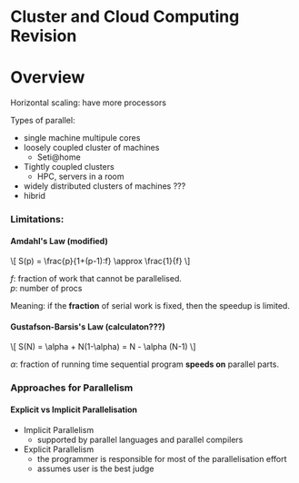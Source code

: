 # Cluster and Cloud Computing Revision

# Overview 

Horizontal scaling: have more processors

Types of parallel:

* single machine multipule cores
* loosely coupled cluster of machines
	* Seti@home
* Tightly coupled clusters
	* HPC, servers in a room
* widely distributed clusters of machines ???
* hibrid

### Limitations:

#### Amdahl's Law (modified)

\\[
    S(p) = \frac{p}{1+(p-1)\:f} \approx \frac{1}{f}
\\]

$f$: fraction of work that cannot be parallelised.   
$p$: number of procs

Meaning: if the **fraction** of serial work is fixed, then the speedup is limited.

#### Gustafson-Barsis's Law (calculaton???)

\\[
	S(N) = \alpha + N(1-\alpha) = N - \alpha (N-1)
\\]

$\alpha$: fraction of running time sequential program **speeds on** parallel parts.

### Approaches for Parallelism

#### Explicit vs Implicit Parallelisation

* Implicit Parallelism
	* supported by parallel languages and parallel compilers
* Explicit Parallelism
	* the programmer is responsible for most of the parallelisation effort
	* assumes user is the best judge


